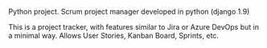 Python project.
Scrum project manager developed in python (django 1.9)

This is a project tracker, with features similar to Jira or Azure DevOps but in a minimal way.
Allows User Stories, Kanban Board, Sprints, etc.
